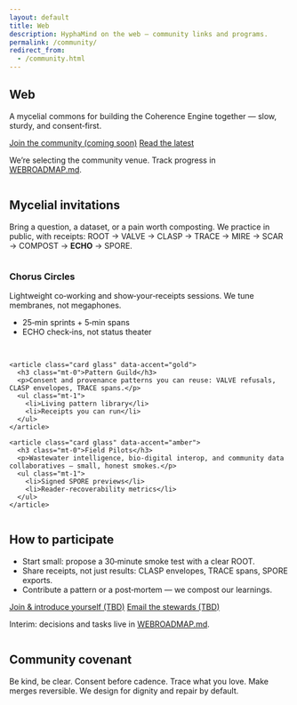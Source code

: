 ```yaml
---
layout: default
title: Web
description: HyphaMind on the web — community links and programs.
permalink: /community/
redirect_from:
  - /community.html
---
```


<section class="container text-center">
  <h1 class="mt-0">Web</h1>
  <p class="mt-1">A mycelial commons for building the Coherence Engine together — slow, sturdy, and consent‑first.</p>

  <div class="mt-2">
    <a class="btn btn-primary glow" href="#" aria-disabled="true" role="button">Join the community (coming soon)</a>
    <a class="btn btn-outline" href="{{ '/blog/' | relative_url }}">Read the latest</a>
  </div>
  <p class="small mt-1">We’re selecting the community venue. Track progress in <a href="https://github.com/mycol0g1cal/hyphamind-site/blob/main/WEBROADMAP.md" rel="noopener">WEBROADMAP.md</a>.</p>
</section>

<div class="section-break"><img src="{{ '/assets/icons/line_mycelial.svg' | relative_url }}" alt="" aria-hidden="true" loading="lazy" decoding="async" /></div>

<section class="container">
  <h2 class="mt-0">Mycelial invitations</h2>
  <p class="mt-1">Bring a question, a dataset, or a pain worth composting. We practice in public, with receipts: ROOT → VALVE → CLASP → TRACE → MIRE → SCAR → COMPOST → <strong>ECHO</strong> → SPORE.</p>

  <div class="mt-2" style="display:grid;grid-template-columns:repeat(auto-fit,minmax(260px,1fr));gap:1rem;align-items:start">
    <article class="card glass" data-accent="teal">
      <h3 class="mt-0">Chorus Circles</h3>
      <p>Lightweight co‑working and show‑your‑receipts sessions. We tune membranes, not megaphones.</p>
      <ul class="mt-1">
        <li>25‑min sprints + 5‑min spans</li>
        <li>ECHO check‑ins, not status theater</li>
      </ul>
    </article>

    <article class="card glass" data-accent="gold">
      <h3 class="mt-0">Pattern Guild</h3>
      <p>Consent and provenance patterns you can reuse: VALVE refusals, CLASP envelopes, TRACE spans.</p>
      <ul class="mt-1">
        <li>Living pattern library</li>
        <li>Receipts you can run</li>
      </ul>
    </article>

    <article class="card glass" data-accent="amber">
      <h3 class="mt-0">Field Pilots</h3>
      <p>Wastewater intelligence, bio‑digital interop, and community data collaboratives — small, honest smokes.</p>
      <ul class="mt-1">
        <li>Signed SPORE previews</li>
        <li>Reader‑recoverability metrics</li>
      </ul>
    </article>
  </div>
</section>

<div class="section-break"><img src="{{ '/assets/icons/linehexageom.svg' | relative_url }}" alt="" aria-hidden="true" loading="lazy" decoding="async" /></div>

<section class="container">
  <h2 class="mt-0">How to participate</h2>
  <ul class="mt-1">
    <li>Start small: propose a 30‑minute smoke test with a clear ROOT.</li>
    <li>Share receipts, not just results: CLASP envelopes, TRACE spans, SPORE exports.</li>
    <li>Contribute a pattern or a post‑mortem — we compost our learnings.</li>
  </ul>

  <div class="mt-2">
    <a class="btn btn-primary" href="#" aria-disabled="true" role="button">Join &amp; introduce yourself (TBD)</a>
    <a class="btn btn-outline" href="#" aria-disabled="true" role="button">Email the stewards (TBD)</a>
  </div>
  <p class="small mt-1">Interim: decisions and tasks live in <a href="https://github.com/mycol0g1cal/hyphamind-site/blob/main/WEBROADMAP.md" rel="noopener">WEBROADMAP.md</a>.</p>
</section>

<div class="section-break"><img src="{{ '/assets/icons/squiggle.svg' | relative_url }}" alt="" aria-hidden="true" loading="lazy" decoding="async" /></div>

<section class="container">
  <h2 class="mt-0">Community covenant</h2>
  <p class="mt-1">Be kind, be clear. Consent before cadence. Trace what you love. Make merges reversible. We design for dignity and repair by default.</p>
</section>
